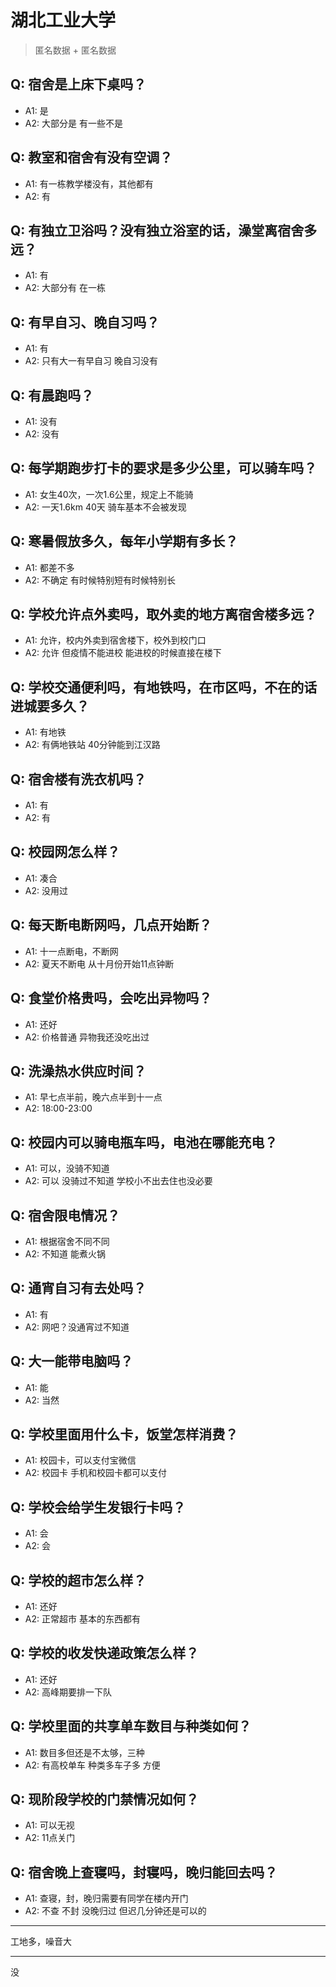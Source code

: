 # 湖北工业大学
> 匿名数据 + 匿名数据
## Q: 宿舍是上床下桌吗？
- A1: 是
- A2: 大部分是 有一些不是
## Q: 教室和宿舍有没有空调？
- A1: 有一栋教学楼没有，其他都有
- A2: 有
## Q: 有独立卫浴吗？没有独立浴室的话，澡堂离宿舍多远？
- A1: 有
- A2: 大部分有 在一栋
## Q: 有早自习、晚自习吗？
- A1: 有
- A2: 只有大一有早自习 晚自习没有
## Q: 有晨跑吗？
- A1: 没有
- A2: 没有
## Q: 每学期跑步打卡的要求是多少公里，可以骑车吗？
- A1: 女生40次，一次1.6公里，规定上不能骑
- A2: 一天1.6km 40天 骑车基本不会被发现
## Q: 寒暑假放多久，每年小学期有多长？
- A1: 都差不多
- A2: 不确定 有时候特别短有时候特别长
## Q: 学校允许点外卖吗，取外卖的地方离宿舍楼多远？
- A1: 允许，校内外卖到宿舍楼下，校外到校门口
- A2: 允许 但疫情不能进校 能进校的时候直接在楼下
## Q: 学校交通便利吗，有地铁吗，在市区吗，不在的话进城要多久？
- A1: 有地铁
- A2: 有俩地铁站 40分钟能到江汉路
## Q: 宿舍楼有洗衣机吗？
- A1: 有
- A2: 有
## Q: 校园网怎么样？
- A1: 凑合
- A2: 没用过
## Q: 每天断电断网吗，几点开始断？
- A1: 十一点断电，不断网
- A2: 夏天不断电 从十月份开始11点钟断
## Q: 食堂价格贵吗，会吃出异物吗？
- A1: 还好
- A2: 价格普通 异物我还没吃出过
## Q: 洗澡热水供应时间？
- A1: 早七点半前，晚六点半到十一点
- A2: 18:00-23:00
## Q: 校园内可以骑电瓶车吗，电池在哪能充电？
- A1: 可以，没骑不知道
- A2: 可以 没骑过不知道 学校小不出去住也没必要
## Q: 宿舍限电情况？
- A1: 根据宿舍不同不同
- A2: 不知道 能煮火锅
## Q: 通宵自习有去处吗？
- A1: 有
- A2: 网吧？没通宵过不知道
## Q: 大一能带电脑吗？
- A1: 能
- A2: 当然
## Q: 学校里面用什么卡，饭堂怎样消费？
- A1: 校园卡，可以支付宝微信
- A2: 校园卡 手机和校园卡都可以支付
## Q: 学校会给学生发银行卡吗？
- A1: 会
- A2: 会
## Q: 学校的超市怎么样？
- A1: 还好
- A2: 正常超市 基本的东西都有
## Q: 学校的收发快递政策怎么样？
- A1: 还好
- A2: 高峰期要排一下队
## Q: 学校里面的共享单车数目与种类如何？
- A1: 数目多但还是不太够，三种
- A2: 有高校单车 种类多车子多 方便
## Q: 现阶段学校的门禁情况如何？
- A1: 可以无视
- A2: 11点关门
## Q: 宿舍晚上查寝吗，封寝吗，晚归能回去吗？
- A1: 查寝，封，晚归需要有同学在楼内开门
- A2: 不查 不封 没晚归过 但迟几分钟还是可以的
***
工地多，噪音大
***
没
